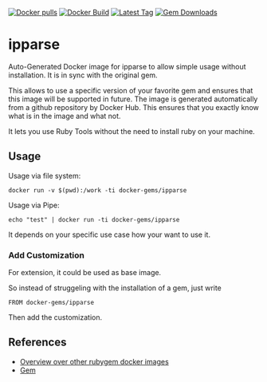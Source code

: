 [![Docker pulls](https://img.shields.io/docker/pulls/rubygem/ipparse.svg)](https://hub.docker.com/r/rubygem/ipparse/)
[![Docker Build](https://img.shields.io/docker/automated/rubygem/ipparse.svg)](https://hub.docker.com/r/rubygem/ipparse/)
[![Latest Tag](https://img.shields.io/github/tag/docker-rubygem/ipparse.svg)](https://hub.docker.com/r/rubygem/ipparse/)
[![Gem Downloads](https://img.shields.io/gem/dt/ipparse.svg)](https://rubygems.org/gems/ipparse/)
# ipparse

Auto-Generated Docker image for ipparse to allow simple usage without installation.
It is in sync with the original gem.

This allows to use a specific version of your favorite gem and ensures that this image will be supported in future.
The image is generated automatically from a github repository by Docker Hub.
This ensures that you exactly know what is in the image and what not.

It lets you use Ruby Tools without the need to install ruby on your machine.

## Usage

Usage via file system:

`docker run -v $(pwd):/work -ti docker-gems/ipparse`

Usage via Pipe:

`echo "test" | docker run -ti docker-gems/ipparse`

It depends on your specific use case how your want to use it.

### Add Customization

For extension, it could be used as base image.

So instead of struggeling with the installation of a gem, just write

`FROM docker-gems/ipparse`

Then add the customization.

## References

 - [Overview over other rubygem docker images](https://github.com/thinkbot/docker-rubygem)
 - [Gem](https://rubygems.org/gems/ipparse/)
